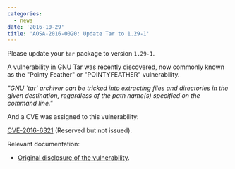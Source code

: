 ```yaml
---
categories:
  - news
date: '2016-10-29'
title: 'AOSA-2016-0020: Update Tar to 1.29-1'
---
```



Please update your `tar` package to version `1.29-1`.

A vulnerability in GNU Tar was recently discovered, now commonly known as the "Pointy Feather" or "POINTYFEATHER" vulnerability.

*"GNU `tar' archiver can be tricked into extracting files and directories in the given destination, regardless of the path name(s) specified on the command line."*

And a CVE was assigned to this vulnerability:

[CVE-2016-6321](https://cve.mitre.org/cgi-bin/cvename.cgi?name=CVE-2016-6321) (Reserved but not issued).

Relevant documentation:

- [Original disclosure of the vulnerability](http://seclists.org/fulldisclosure/2016/Oct/96).